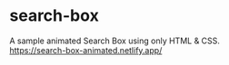 # search-box
A sample animated Search Box using only HTML &amp; CSS.
<br/>
https://search-box-animated.netlify.app/
